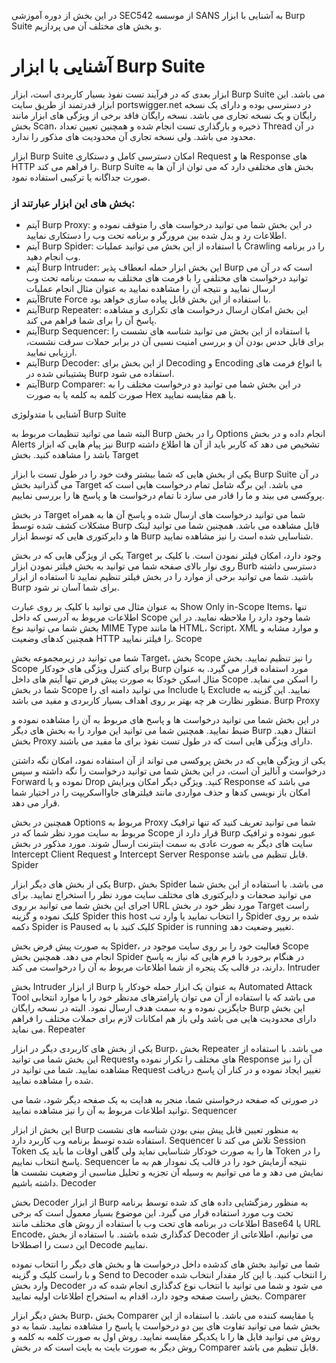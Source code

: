در این بخش از دوره آموزشی SEC542 از موسسه SANS به آشنایی با ابزار Burp Suite و بخش های مختلف آن می پردازیم.

# آشنایی با ابزار Burp Suite

ابزار بعدی که در فرآیند تست نفوذ بسیار کاربردی است، ابزار Burp Suite می باشد. این ابزار قدرتمند از طریق سایت portswigger.net در دسترسی بوده و دارای یک نسخه رایگان و یک نسخه تجاری می باشد. نسخه رایگان فاقد برخی از ویژگی های ابزار مانند بخش Scan، ذخیره و بارگذاری تست انجام شده و همچنین تعیین تعداد Thread در آن محدود می باشد. ولی نسخه تجاری آن محدودیت های مذکور را ندارد.

ابزار Burp Suite امکان دسترسی کامل و دستکاری Request ها و Response های HTTP را فراهم می کند. Burp Suite بخش های مختلفی دارد که می توان از آن ها به صورت جداگانه یا ترکیبی استفاده نمود.

### بخش های این ابزار عبارتند از:

* آیتم Burp Proxy: در این بخش شما می توانید درخواست های را متوقف نموده و اطلاعات رد و بدل شده بین مرورگر و برنامه تحت وب را دستکاری نمایید.
* آیتم Burp Spider: با استفاده از این بخش می توانید عملیات Crawling را در برنامه وب انجام دهید.
* آیتم Burp Intruder: این بخش ابزار حمله انعطاف پذیر Burp است که در آن می توانید درخواست های مختلفی را با فرمت های مختلف به سمت برنامه تحت وب ارسال نمایید و نتیجه آن را مشاهده نمایید به عنوان مثال انجام عملیات
* آیتمBrute Force با استفاده از این بخش قابل پیاده سازی خواهد بود.
* آیتمBurp Repeater: این بخش امکان ارسال درخواست های تکراری و مشاهده پاسخ آن را برای شما فراهم می کند.
* آیتمBurp Sequencer: با استفاده از این بخش می توانید شناسه های نشست را برای قابل حدس بودن آن و بررسی امنیت نسبی آن در برابر حملات سرقت نشست، ارزیابی نمایید.
* آیتمBurp Decoder: از این بخش برای Decoding و Encoding با انواع فرمت های پشتیبانی شده در Burp استفاده می شود.
* آیتمBurp Comparer: در این بخش شما می توانید دو درخواست مختلف را به صورت کلمه به کلمه یا به صورت Hex با هم مقایسه نمایید.

آشنایی با متدولوژی Burp Suite

البته شما می توانید تنظیمات مربوط به Burp را در بخش Options انجام داده و در بخش Alerts نیز پیام هایی که ابزار Burp تشخیص می دهد که کاربر باید از آن ها اطلاع داشته باشد را مشاهده کنید.
بخش Target

یکی از بخش هایی که شما بیشتر وقت خود را در طول تست با ابزار Burp Suite در آن می گذرانید بخش Target می باشد. این برگه شامل تمام درخواست هایی است که پروکسی می بیند و ما را قادر می سازد تا تمام درخواست ها و پاسخ ها را بررسی نماییم.

در بخش Target شما می توانید درخواست های ارسال شده و پاسخ آن ها به همراه مشکلات کشف شده توسط Burp قابل مشاهده می باشد. همچنین شما می توانید لینک ها و دایرکتوری هایی که توسط ابزار Burp شناسایی شده است را نیز مشاهده نمایید.

یکی از ویژگی هایی که در بخش Target وجود دارد، امکان فیلتر نمودن است. با کلیک بر روی نوار بالای صفحه شما می توانید به بخش فیلتر نمودن ابزار Burb دسترسی داشته باشید. شما می توانید برخی از موارد را در بخش فیلتر تنظیم نمایید تا استفاده از ابزار Burp برای شما آسان تر شود.

به عنوان مثال می توانید با کلیک بر روی عبارت Show Only in-Scope Items، تنها اطلاعات مربوط به آدرسی که داخل Scope شما وجود دارد را ملاحظه نمایید. در این بخش شما می توانید نوع MIME Type ها مانند HTML، Script، XML و موارد مشابه و همچنین کدهای وضعیت HTTP را فیلتر نمایید.
Scope

شما می توانید در زیرمجموعه بخش Target، بخش Scope را نیز تنظیم نمایید. بخش Scope برای کنترل ویژگی های خودکار Burp مورد استفاده قرار می گیرد. به عنوان مثال اسکن خودکا به صورت پیش فرض تنها آیتم های داخل Scope را اسکن می نماید.
شما در بخش Scope می توانید دامنه ای را Include یا Exclude نمایید. این گزینه به منظور نظارت هر چه بهتر بر روی اهداف بسیار کاربردی و مفید می باشد.
Burp Proxy

در این بخش شما می توانید درخواست ها و پاسخ های مربوط به آن را مشاهده نموده و ضبط نمایید. همچنین شما می توانید این موارد را به بخش های دیگر Burp انتقال دهید. بخش Proxy دارای ویژگی هایی است که در طول تست نفوذ برای ما مفید می باشند.

یکی از ویژگی هایی که در بخش پروکسی می تواند از آن استفاده نمود، امکان نگه داشتن درخواست و آنالیز آن است، در این بخش شما می توانید درخواست را نگه داشته و سپس Forward نموده و یا Drop کنید. ویژگی دیگر امکان ویرایش Response می باشد که امکان باز نویسی کدها و حذف مواردی مانند فیلترهای جاوااسکریپت را در اختیار شما قرار می دهد.

همچنین در بخش Options مربوط به Proxy شما می توانید تعریف کنید که تنها ترافیک مربوط به سایت مورد نظر شما که در Scope قرار دارد از Burp عبور نموده و ترافیک سایت های دیگر به صورت عادی به سمت اینترنت ارسال شوند. مورد مذکور در بخش Intercept Client Request و Intercept Server Response قابل تنظیم می باشد.
Spider

یکی از بخش های دیگر ابزار Burp، بخش Spider می باشد. با استفاده از این بخش شما می توانید صحفات و دایرکتوری های مختلف سایت مورد نظر را استخراج نمایید. برای اجرای این بخش شما می توانید بر روی URL مورد نظر خود در بخش Target راست کلیک نموده و گزینه Spider this host را انتخاب نمایید یا وارد تب Spider شده بر روی دکمه Spider is Paused کلیک کنید با به Spider is running تغییر وضعیت دهد.

به صورت پیش فرض بخش Spider، فعالیت خود را بر روی سایت موجود در Scope انجام می دهد. همچنین بخش Spider در هنگام برخورد با فرم هایی که نیاز به پاسخ دارند، در قالب یک پنجره از شما اطلاعات مربوط به آن را درخواست می کند.
Intruder

بخش Intruder از ابزار Burp به عنوان یک ابزار حمله خودکار یا Automated Attack Tool می باشد که با استفاده از آن می توان پارامترهای مدنظر خود را با موارد انتخابی جایگزین نموده و به سمت هدف ارسال نمود. البته در نسخه رایگان Burp این بخش دارای محدودیت هایی می باشد ولی باز هم امکانات لازم برای حملات مختلف را فراهم می نماید.
Repeater

یکی از بخش های کاربردی دیگر در ابزار Burp، بخش Repeater می باشد. با استفاده از این بخش شما می توانید Requestهای مختلف را تکرار نموده و Response آن را نیز مشاهده نمایید. شما می توانید در Request تغییر ایجاد نموده و در کنار آن پاسخ دریافت شده را مشاهده نمایید.

در صورتی که صفحه درخواستی شما، منجر به هدایت به یک صفحه دیگر شود، شما می توانید اطلاعات مربوط به آن را نیز مشاهده نمایید.
Sequencer

این بخش از ابزار Burp به منظور تعیین قابل پیش بینی بودن شناسه های نشست استفاده شده توسط برنامه وب کاربرد دارد. Sequencer تلاش می کند تا Session Token ها را به صورت خودکار شناسایی نماید ولی گاهی اوقات ما باید یک Token را در پاسخ انتخاب نماییم. Sequencer نتیجه آزمایش خود را در قالب یک نمودار هم به ما نمایش می دهد و ما می توانیم به وسیله آن تجزیه و تحلیل مناسبی از وضعیت نشست ها داشته باشیم.
Decoder

بخش Decoder از ابزار Burp به منظور رمزگشایی داده های کد شده توسط برنامه تحت وب مورد استفاده قرار می گیرد. این موضوع بسیار معمول است که برخی اطلاعات در برنامه های تحت وب با استفاده از روش های مختلف مانند Base64 یا URL Encode، کدگذاری شده باشند. با استفاده از بخش Decoder می توانیم، اطلاعاتی از این دست را اصطلاحا Decode نماییم.

شما می توانید بخش های کدشده داخل درخواست ها و بخش های دیگر را انتخاب نموده و با راست کلیک و گزینه Send to Decoder را انتخاب کنید. با این کار مقدار انتخاب شده وارد بخش Decoder می شود و شما می توانید با انتخاب نوع کدگذاری انجام شده که در بخش راست صفحه وجود دارد، اقدام به استخراج اطلاعات اولیه نمایید.
Comparer

بخش دیگر ابزار Burp، بخش Comparer یا مقایسه کننده می باشد. با استفاده از این بخش شما می توانید تفاوت های بین دو درخواست یا پاسخ را مشاهده نمایید. شما به دو روش می توانید فایل ها را با یکدیگر مقایسه نمایید. روش اول به صورت کلمه به کلمه و روش دیگر به صورت بایت به بایت است که در بخش Comparer قابل تنظیم می باشد.
